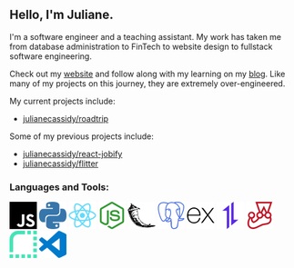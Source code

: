## Hello, I'm Juliane.

I'm a software engineer and a teaching assistant. My work has taken me from database administration to FinTech to website design to fullstack software engineering.

Check out my [website](https://julianecassidy.com) and follow along with my learning on my [blog](https://julianecassidy.com/blog). Like many of my projects on this journey, they are extremely over-engineered.

My current projects include:

- [julianecassidy/roadtrip](https://github.com/julianecassidy/roadtrip)

Some of my previous projects include:

- [julianecassidy/react-jobify](https://github.com/julianecassidy/react-jobify)
- [julianecassidy/flitter](https://github.com/julianecassidy/flitter)

### Languages and Tools:

![JavaScript](/images/javascript.svg)
![Python](/images/python.svg)
![React](/images/react.svg)
![Node.js](/images/nodedotjs.svg)
![Flask](/images/flask.svg)
![PostgreSQL](/images/postgresql.svg)
![Express](/images/express.svg)
![Axios](/images/axios.svg)
![Jest](/images/jest.svg)
![Render](/images/render.svg)
![VS Code](/images/visualstudiocode.svg)

<br />
<br />
<!--
**julianecassidy/julianecassidy** is a ✨ _special_ ✨ repository because its `README.md` (this file) appears on your GitHub profile.

Here are some ideas to get you started:

- 🔭 I’m currently working on ...
- 🌱 I’m currently learning ...
- 👯 I’m looking to collaborate on ...
- 🤔 I’m looking for help with ...
- 💬 Ask me about ...
- 📫 How to reach me: ...
- 😄 Pronouns: ...
- ⚡ Fun fact: ...
-->
